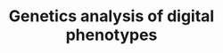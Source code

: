---
layout: page
title: Genetics analysis of digital phenotypes 
description: The impact of trait measurement error on quantitative genetic analysis 
img: /assets/img/PigBW/ME.png
importance: 2
category: Precision Livestock Farming
---